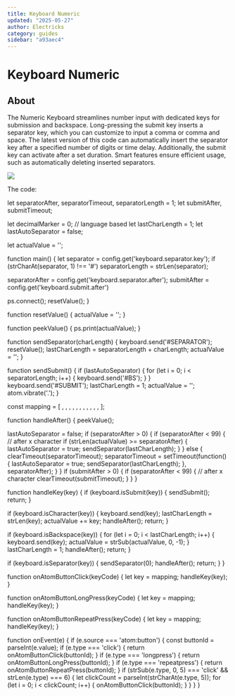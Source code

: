 ```yaml
---
title: Keyboard Numeric
updated: "2025-05-27"
author: Electricks
category: guides
sidebar: "a93aec4"
---
```


# Keyboard Numeric

## About

 
 
 
 
 The Numeric Keyboard streamlines number input with dedicated keys for submission and backspace. Long-pressing the submit key inserts a separator key, which you can customize to input a comma or comma and space. The latest version of this code can automatically insert the separator key after a specified number of digits or time delay. Additionally, the submit key can activate after a set duration. Smart features ensure efficient usage, such as automatically deleting inserted separators.

 
 
 
 
 

![](https://electricks.info/wp-content/uploads/2024/07/numeric-keyboard-1024x426.jpg)

 
 
 
 
 The code:

 
 
 
 
 
 
 
 let separatorAfter, separatorTimeout, separatorLength = 1;
let submitAfter, submitTimeout;

let decimalMarker = 0; // language based
let lastCharLength = 1;
let lastAutoSeparator = false;

let actualValue = '';

function main() {
 let separator = config.get('keyboard.separator.key');
 if (strCharAt(separator, 1) !== '#') separatorLength = strLen(separator);
 
 separatorAfter = config.get('keyboard.separator.after');
 submitAfter = config.get('keyboard.submit.after')

 ps.connect();
 resetValue();
}

function resetValue() {
 actualValue = '';
}

function peekValue() {
 ps.print(actualValue);
}

function sendSeparator(charLength) {
 keyboard.send('#SEPARATOR');
 resetValue();
 lastCharLength = separatorLength + charLength;
 actualValue = '';
}

function sendSubmit() {
 if (lastAutoSeparator) {
 for (let i = 0; i < separatorLength; i++) {
 keyboard.send('#BS');
 }
 }
 keyboard.send('#SUBMIT');
 lastCharLength = 1;
 actualValue = '';
 atom.vibrate('.');
}

const mapping = [
 , , ,
 , , ,
 , , ,
 , , 
];

function handleAfter() {
 peekValue();
 
 lastAutoSeparator = false;
 if (separatorAfter > 0) {
 if (separatorAfter < 99) { // after x character
 if (strLen(actualValue) >= separatorAfter) {
 lastAutoSeparator = true;
 sendSeparator(lastCharLength);
 }
 } else {
 clearTimeout(separatorTimeout);
 separatorTimeout = setTimeout(function() {
 lastAutoSeparator = true;
 sendSeparator(lastCharLength);
 }, separatorAfter);
 }
 }
 if (submitAfter > 0) {
 if (separatorAfter < 99) { // after x character
 clearTimeout(submitTimeout);
 }
 }
}

function handleKey(key) {
 if (keyboard.isSubmit(key)) {
 sendSubmit();
 return;
 }

 if (keyboard.isCharacter(key)) {
 keyboard.send(key);
 lastCharLength = strLen(key);
 actualValue += key;
 handleAfter();
 return;
 }

 if (keyboard.isBackspace(key)) {
 for (let i = 0; i < lastCharLength; i++) {
 keyboard.send(key);
 actualValue = strSub(actualValue, 0, -1);
 }
 lastCharLength = 1;
 handleAfter();
 return;
 }

 if (keyboard.isSeparator(key)) {
 sendSeparator(0);
 handleAfter();
 return;
 }
}

function onAtomButtonClick(keyCode) {
 let key = mapping;
 handleKey(key);
}

function onAtomButtonLongPress(keyCode) {
 let key = mapping;
 handleKey(key);
}

function onAtomButtonRepeatPress(keyCode) {
 let key = mapping;
 handleKey(key);
}

function onEvent(e) {
 if (e.source === 'atom:button') {
 const buttonId = parseInt(e.value);
 if (e.type === 'click') {
 return onAtomButtonClick(buttonId);
 }
 if (e.type === 'longpress') {
 return onAtomButtonLongPress(buttonId);
 }
 if (e.type === 'repeatpress') {
 return onAtomButtonRepeatPress(buttonId);
 }
 if (strSub(e.type, 0, 5) === 'click' && strLen(e.type) === 6) {
 let clickCount = parseInt(strCharAt(e.type, 5));
 for (let i = 0; i < clickCount; i++) {
 onAtomButtonClick(buttonId);
 }
 }
 }
}